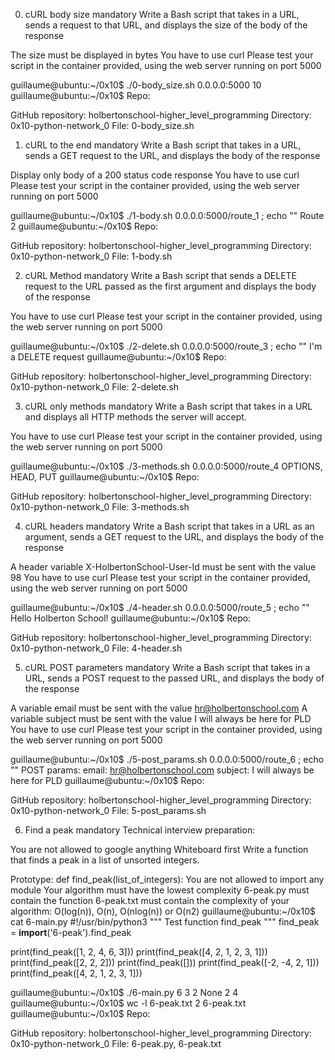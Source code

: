 0. cURL body size mandatory
Write a Bash script that takes in a URL, sends a request to that URL, and displays the size of the body of the response

The size must be displayed in bytes
You have to use curl
Please test your script in the container provided, using the web server running on port 5000

guillaume@ubuntu:~/0x10$ ./0-body_size.sh 0.0.0.0:5000
10
guillaume@ubuntu:~/0x10$ 
Repo:

GitHub repository: holbertonschool-higher_level_programming
Directory: 0x10-python-network_0
File: 0-body_size.sh
 
1. cURL to the end mandatory
Write a Bash script that takes in a URL, sends a GET request to the URL, and displays the body of the response

Display only body of a 200 status code response
You have to use curl
Please test your script in the container provided, using the web server running on port 5000

guillaume@ubuntu:~/0x10$ ./1-body.sh 0.0.0.0:5000/route_1 ; echo ""
Route 2
guillaume@ubuntu:~/0x10$ 
Repo:

GitHub repository: holbertonschool-higher_level_programming
Directory: 0x10-python-network_0
File: 1-body.sh
 
2. cURL Method mandatory
Write a Bash script that sends a DELETE request to the URL passed as the first argument and displays the body of the response

You have to use curl
Please test your script in the container provided, using the web server running on port 5000

guillaume@ubuntu:~/0x10$ ./2-delete.sh 0.0.0.0:5000/route_3 ; echo ""
I'm a DELETE request
guillaume@ubuntu:~/0x10$ 
Repo:

GitHub repository: holbertonschool-higher_level_programming
Directory: 0x10-python-network_0
File: 2-delete.sh
 
3. cURL only methods mandatory
Write a Bash script that takes in a URL and displays all HTTP methods the server will accept.

You have to use curl
Please test your script in the container provided, using the web server running on port 5000

guillaume@ubuntu:~/0x10$ ./3-methods.sh 0.0.0.0:5000/route_4
OPTIONS, HEAD, PUT
guillaume@ubuntu:~/0x10$ 
Repo:

GitHub repository: holbertonschool-higher_level_programming
Directory: 0x10-python-network_0
File: 3-methods.sh
 
4. cURL headers mandatory
Write a Bash script that takes in a URL as an argument, sends a GET request to the URL, and displays the body of the response

A header variable X-HolbertonSchool-User-Id must be sent with the value 98
You have to use curl
Please test your script in the container provided, using the web server running on port 5000

guillaume@ubuntu:~/0x10$ ./4-header.sh 0.0.0.0:5000/route_5 ; echo ""
Hello Holberton School!
guillaume@ubuntu:~/0x10$ 
Repo:

GitHub repository: holbertonschool-higher_level_programming
Directory: 0x10-python-network_0
File: 4-header.sh
 
5. cURL POST parameters mandatory
Write a Bash script that takes in a URL, sends a POST request to the passed URL, and displays the body of the response

A variable email must be sent with the value hr@holbertonschool.com
A variable subject must be sent with the value I will always be here for PLD
You have to use curl
Please test your script in the container provided, using the web server running on port 5000

guillaume@ubuntu:~/0x10$ ./5-post_params.sh 0.0.0.0:5000/route_6 ; echo ""
POST params:
    email: hr@holbertonschool.com
    subject: I will always be here for PLD
guillaume@ubuntu:~/0x10$ 
Repo:

GitHub repository: holbertonschool-higher_level_programming
Directory: 0x10-python-network_0
File: 5-post_params.sh
 
6. Find a peak mandatory
Technical interview preparation:

You are not allowed to google anything
Whiteboard first
Write a function that finds a peak in a list of unsorted integers.

Prototype: def find_peak(list_of_integers):
You are not allowed to import any module
Your algorithm must have the lowest complexity
6-peak.py must contain the function
6-peak.txt must contain the complexity of your algorithm: O(log(n)), O(n), O(nlog(n)) or O(n2)
guillaume@ubuntu:~/0x10$ cat 6-main.py
#!/usr/bin/python3
""" Test function find_peak """
find_peak = __import__('6-peak').find_peak

print(find_peak([1, 2, 4, 6, 3]))
print(find_peak([4, 2, 1, 2, 3, 1]))
print(find_peak([2, 2, 2]))
print(find_peak([]))
print(find_peak([-2, -4, 2, 1]))
print(find_peak([4, 2, 1, 2, 3, 1]))

guillaume@ubuntu:~/0x10$ ./6-main.py
6
3
2
None
2
4
guillaume@ubuntu:~/0x10$ wc -l 6-peak.txt 
2 6-peak.txt
guillaume@ubuntu:~/0x10$ 
Repo:

GitHub repository: holbertonschool-higher_level_programming
Directory: 0x10-python-network_0
File: 6-peak.py, 6-peak.txt


